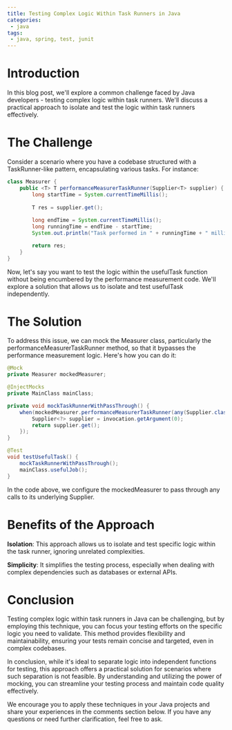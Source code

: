 ```yaml
---
title: Testing Complex Logic Within Task Runners in Java
categories:
 - java
tags:
 - java, spring, test, junit
---
```


# Introduction

In this blog post, we'll explore a common challenge faced by Java developers - testing complex logic within task runners. We'll discuss a practical approach to isolate and test the logic within task runners effectively.

# The Challenge

Consider a scenario where you have a codebase structured with a TaskRunner-like pattern, encapsulating various tasks. For instance:


```java
class Measurer {
    public <T> T performanceMeasurerTaskRunner(Supplier<T> supplier) {
        long startTime = System.currentTimeMillis();
        
        T res = supplier.get();
        
        long endTime = System.currentTimeMillis();
        long runningTime = endTime - startTime;
        System.out.println("Task performed in " + runningTime + " milliseconds");

        return res;
    }
}
```

Now, let's say you want to test the logic within the usefulTask function without being encumbered by the performance measurement code. We'll explore a solution that allows us to isolate and test usefulTask independently.

# The Solution

To address this issue, we can mock the Measurer class, particularly the performanceMeasurerTaskRunner method, so that it bypasses the performance measurement logic. Here's how you can do it:

```java
@Mock
private Measurer mockedMeasurer;

@InjectMocks
private MainClass mainClass;

private void mockTaskRunnerWithPassThrough() {
    when(mockedMeasurer.performanceMeasurerTaskRunner(any(Supplier.class))).thenAnswer(invocation -> {
        Supplier<?> supplier = invocation.getArgument(0);
        return supplier.get();
    });
}

@Test
void testUsefulTask() {
    mockTaskRunnerWithPassThrough();
    mainClass.usefulJob();
}
```

In the code above, we configure the mockedMeasurer to pass through any calls to its underlying Supplier.

# Benefits of the Approach

**Isolation**: This approach allows us to isolate and test specific logic within the task runner, ignoring unrelated complexities.

**Simplicity**: It simplifies the testing process, especially when dealing with complex dependencies such as databases or external APIs.

# Conclusion

Testing complex logic within task runners in Java can be challenging, but by employing this technique, you can focus your testing efforts on the specific logic you need to validate. This method provides flexibility and maintainability, ensuring your tests remain concise and targeted, even in complex codebases.

In conclusion, while it's ideal to separate logic into independent functions for testing, this approach offers a practical solution for scenarios where such separation is not feasible. By understanding and utilizing the power of mocking, you can streamline your testing process and maintain code quality effectively.

We encourage you to apply these techniques in your Java projects and share your experiences in the comments section below. If you have any questions or need further clarification, feel free to ask.


